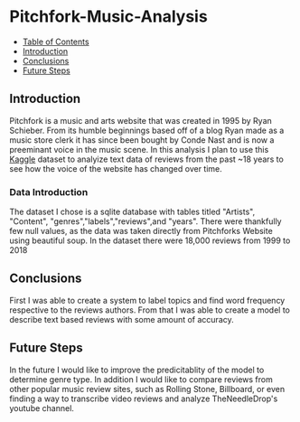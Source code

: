 # Pitchfork-Music-Analysis


<!--ts-->
   * [Table of Contents](#table-of-contents)
   * [Introduction](#introduction)
   * [Conclusions](#conclusions)
   * [Future Steps](#future-steps)
<!--te-->
## Introduction
Pitchfork is a music and arts website that was created in 1995 by Ryan Schieber. From its humble beginnings based off of a blog Ryan made as a music store clerk it has since been bought by Conde Nast and is now a preeminant voice in the music scene. In this analysis I plan to use this [Kaggle](https://www.kaggle.com/nolanbconaway/pitchfork-data) dataset to analyize text data of reviews from the past ~18 years to see how the voice of the website has changed over time. 
### Data Introduction
The dataset I chose is a sqlite database with tables titled "Artists", "Content", "genres","labels","reviews",and "years". There were thankfully few null values, as the data was taken directly from Pitchforks Website using beautiful soup. In the dataset there were 18,000 reviews from 1999 to 2018
## Conclusions

First I was able to create a system to label topics and find word frequency respective to the reviews authors. From that I was able to create a model to describe text based reviews with some amount of accuracy. 

## Future Steps

In the future I would like to improve the predicitablity of the model to determine genre type. In addition I would like to compare reviews from other popular music review sites, such as Rolling Stone, Billboard, or even finding a way to transcribe video reviews and analyze TheNeedleDrop's youtube channel.